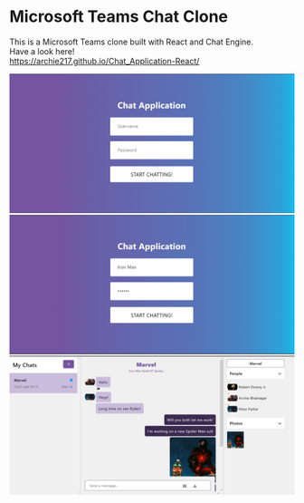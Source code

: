 # Microsoft Teams Chat Clone
This is a Microsoft Teams clone built with React and Chat Engine.
<br>Have a look here!
<br>https://archie217.github.io/Chat_Application-React/

![alt text](https://github.com/Archie217/Chat_Application-React/blob/master/Images/Screenshot%20(3).png?raw=true)
![alt text](https://github.com/Archie217/Chat_Application-React/blob/master/Images/Screenshot%20(5).png?raw=true)
![alt text](https://github.com/Archie217/Chat_Application-React/blob/master/Images/Screenshot%20(6).png?raw=true)

